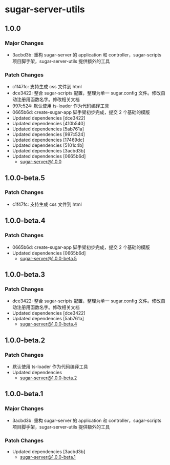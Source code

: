 # sugar-server-utils

## 1.0.0

### Major Changes

- 3acbd3b: 重构 sugar-server 的 application 和 controller，sugar-scripts 项目脚手架，sugar-server-utils 提供额外的工具

### Patch Changes

- c1f47fc: 支持生成 css 文件到 html
- dce3422: 整合 sugar-scripts 配置，整理为单一 sugar.config 文件。修改自动注册用函数名字。修改相关文档
- 997c524: 默认使用 ts-loader 作为代码编译工具
- 0665b6d: create-sugar-app 脚手架初步完成，提交 2 个基础的模版
- Updated dependencies [dce3422]
- Updated dependencies [410b540]
- Updated dependencies [5ab761a]
- Updated dependencies [997c524]
- Updated dependencies [17469dc]
- Updated dependencies [5101c4b]
- Updated dependencies [3acbd3b]
- Updated dependencies [0665b6d]
  - sugar-server@1.0.0

## 1.0.0-beta.5

### Patch Changes

- c1f47fc: 支持生成 css 文件到 html

## 1.0.0-beta.4

### Patch Changes

- 0665b6d: create-sugar-app 脚手架初步完成，提交 2 个基础的模版
- Updated dependencies [0665b6d]
  - sugar-server@1.0.0-beta.5

## 1.0.0-beta.3

### Patch Changes

- dce3422: 整合 sugar-scripts 配置，整理为单一 sugar.config 文件。修改自动注册用函数名字。修改相关文档
- Updated dependencies [dce3422]
- Updated dependencies [5ab761a]
  - sugar-server@1.0.0-beta.4

## 1.0.0-beta.2

### Patch Changes

- 默认使用 ts-loader 作为代码编译工具
- Updated dependencies
  - sugar-server@1.0.0-beta.2

## 1.0.0-beta.1

### Major Changes

- 3acbd3b: 重构 sugar-server 的 application 和 controller，sugar-scripts 项目脚手架，sugar-server-utils 提供额外的工具

### Patch Changes

- Updated dependencies [3acbd3b]
  - sugar-server@1.0.0-beta.1
